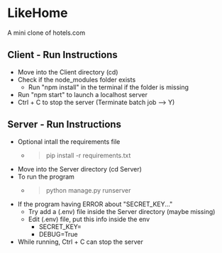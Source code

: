 # LikeHome
A mini clone of hotels.com

## Client - Run Instructions
- Move into the Client directory (cd)
- Check if the node_modules folder exists
    - Run "npm install" in the terminal if the folder is missing
- Run "npm start" to launch a localhost server
- Ctrl + C to stop the server (Terminate batch job --> Y)

## Server - Run Instructions
- Optional intall the requirements file
    - > pip install -r requirements.txt
- Move into the Server directory (cd Server)
- To run the program
    - > python manage.py runserver
- If the program having ERROR about "SECRET_KEY..."
    - Try add a (.env) file inside the Server directory (maybe missing)
    - Edit (.env) file, put this info inside the env
        - SECRET_KEY=
        - DEBUG=True
- While running, Ctrl + C can stop the server